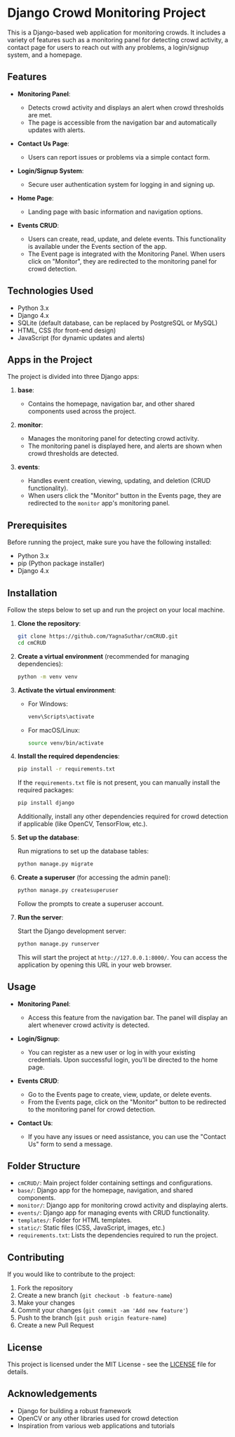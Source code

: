 

# Django Crowd Monitoring Project

This is a Django-based web application for monitoring crowds. It includes a variety of features such as a monitoring panel for detecting crowd activity, a contact page for users to reach out with any problems, a login/signup system, and a homepage.

## Features

- **Monitoring Panel**: 
  - Detects crowd activity and displays an alert when crowd thresholds are met.
  - The page is accessible from the navigation bar and automatically updates with alerts.
  
- **Contact Us Page**: 
  - Users can report issues or problems via a simple contact form.
  
- **Login/Signup System**: 
  - Secure user authentication system for logging in and signing up.
  
- **Home Page**: 
  - Landing page with basic information and navigation options.

- **Events CRUD**: 
  - Users can create, read, update, and delete events. This functionality is available under the Events section of the app.
  - The Event page is integrated with the Monitoring Panel. When users click on "Monitor", they are redirected to the monitoring panel for crowd detection.

## Technologies Used

- Python 3.x
- Django 4.x
- SQLite (default database, can be replaced by PostgreSQL or MySQL)
- HTML, CSS (for front-end design)
- JavaScript (for dynamic updates and alerts)

## Apps in the Project

The project is divided into three Django apps:

1. **base**:
   - Contains the homepage, navigation bar, and other shared components used across the project.
  
2. **monitor**:
   - Manages the monitoring panel for detecting crowd activity.
   - The monitoring panel is displayed here, and alerts are shown when crowd thresholds are detected.

3. **events**:
   - Handles event creation, viewing, updating, and deletion (CRUD functionality).
   - When users click the "Monitor" button in the Events page, they are redirected to the `monitor` app's monitoring panel.

## Prerequisites

Before running the project, make sure you have the following installed:

- Python 3.x
- pip (Python package installer)
- Django 4.x

## Installation

Follow the steps below to set up and run the project on your local machine.

1. **Clone the repository**:

    ```bash
    git clone https://github.com/YagnaSuthar/cmCRUD.git
    cd cmCRUD
    ```

2. **Create a virtual environment** (recommended for managing dependencies):

    ```bash
    python -m venv venv
    ```

3. **Activate the virtual environment**:

    - For Windows:

      ```bash
      venv\Scripts\activate
      ```

    - For macOS/Linux:

      ```bash
      source venv/bin/activate
      ```

4. **Install the required dependencies**:

    ```bash
    pip install -r requirements.txt
    ```

    If the `requirements.txt` file is not present, you can manually install the required packages:

    ```bash
    pip install django
    ```

    Additionally, install any other dependencies required for crowd detection if applicable (like OpenCV, TensorFlow, etc.).

5. **Set up the database**:

    Run migrations to set up the database tables:

    ```bash
    python manage.py migrate
    ```

6. **Create a superuser** (for accessing the admin panel):

    ```bash
    python manage.py createsuperuser
    ```

    Follow the prompts to create a superuser account.

7. **Run the server**:

    Start the Django development server:

    ```bash
    python manage.py runserver
    ```

    This will start the project at `http://127.0.0.1:8000/`. You can access the application by opening this URL in your web browser.

## Usage

- **Monitoring Panel**: 
  - Access this feature from the navigation bar. The panel will display an alert whenever crowd activity is detected.
  
- **Login/Signup**: 
  - You can register as a new user or log in with your existing credentials. Upon successful login, you’ll be directed to the home page.

- **Events CRUD**: 
  - Go to the Events page to create, view, update, or delete events.
  - From the Events page, click on the "Monitor" button to be redirected to the monitoring panel for crowd detection.

- **Contact Us**: 
  - If you have any issues or need assistance, you can use the "Contact Us" form to send a message.

## Folder Structure

- `cmCRUD/`: Main project folder containing settings and configurations.
- `base/`: Django app for the homepage, navigation, and shared components.
- `monitor/`: Django app for monitoring crowd activity and displaying alerts.
- `events/`: Django app for managing events with CRUD functionality.
- `templates/`: Folder for HTML templates.
- `static/`: Static files (CSS, JavaScript, images, etc.)
- `requirements.txt`: Lists the dependencies required to run the project.
  
## Contributing

If you would like to contribute to the project:

1. Fork the repository
2. Create a new branch (`git checkout -b feature-name`)
3. Make your changes
4. Commit your changes (`git commit -am 'Add new feature'`)
5. Push to the branch (`git push origin feature-name`)
6. Create a new Pull Request

## License

This project is licensed under the MIT License - see the [LICENSE](LICENSE) file for details.

## Acknowledgements

- Django for building a robust framework
- OpenCV or any other libraries used for crowd detection
- Inspiration from various web applications and tutorials
